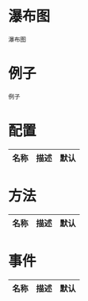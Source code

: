 # 瀑布图

```
瀑布图
```

# 例子

```
例子
```

# 配置
|名称|描述|默认|
|-|-|-|

# 方法
|名称|描述|默认|
|-|-|-|

# 事件
|名称|描述|默认|
|-|-|-|
